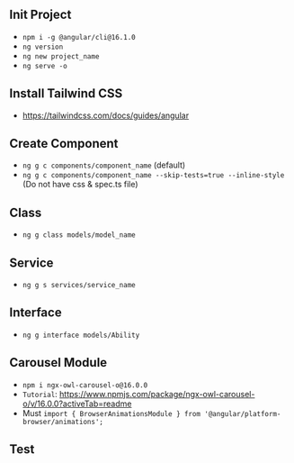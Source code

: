 ## Init Project
- `npm i -g @angular/cli@16.1.0`
- `ng version`
- `ng new project_name`
- `ng serve -o`

## Install Tailwind CSS
- https://tailwindcss.com/docs/guides/angular

## Create Component
- `ng g c components/component_name` (default)
- `ng g c components/component_name --skip-tests=true --inline-style` (Do not have css & spec.ts file)

## Class
- `ng g class models/model_name`

## Service
- `ng g s services/service_name`

## Interface
- `ng g interface models/Ability`

## Carousel Module
- `npm i ngx-owl-carousel-o@16.0.0`
- `Tutorial`: https://www.npmjs.com/package/ngx-owl-carousel-o/v/16.0.0?activeTab=readme
- Must `import { BrowserAnimationsModule } from '@angular/platform-browser/animations';`

## Test